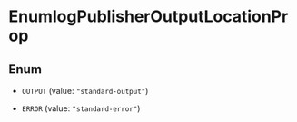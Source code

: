 

# EnumlogPublisherOutputLocationProp

## Enum


* `OUTPUT` (value: `"standard-output"`)

* `ERROR` (value: `"standard-error"`)



